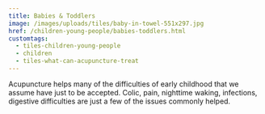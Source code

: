 ```yaml
---
title: Babies & Toddlers
image: /images/uploads/tiles/baby-in-towel-551x297.jpg
href: /children-young-people/babies-toddlers.html
customtags:
  - tiles-children-young-people
  - children
  - tiles-what-can-acupuncture-treat
---
```

Acupuncture helps many of the difficulties of early childhood that we assume have just to be accepted. Colic, pain, nighttime waking, infections, digestive difficulties are just a few of the issues commonly helped.

